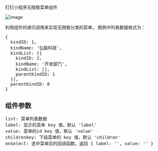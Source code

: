 
钉钉小程序无限极菜单组件


![image](https://suntree.oss-cn-shenzhen.aliyuncs.com/task/2020-08-15/202008151354371412606184656799214354.png?Expires=4751070877&OSSAccessKeyId=LTAIMjBIY4V53Cjy&Signature=GuoZepwmN3yO0WEj4auZKy4O%2B0c%3D)

利用组件的递归调用来实现无限极分类的菜单。
图例中列表数据格式为：
<pre>
{
  kindID: 1,
  kindName: '弘毅科技',
  kindList: [{
    kindID: 2,
    kindName: '开发部门',
    kindList: [],
    parentKindID: 1
  }],
  parentKindID: 0
}
</pre>

## 组件参数
<pre>
list: 菜单列表数据
label: 显示的菜单 key 值，默认 'label'
value: 菜单的id key 值，默认 'value'
childrenkey: 下级菜单的 key 值，默认 'children'
onSelect: 选中菜单后的回调函数，返回 { label: '', value: '' }
</pre>
